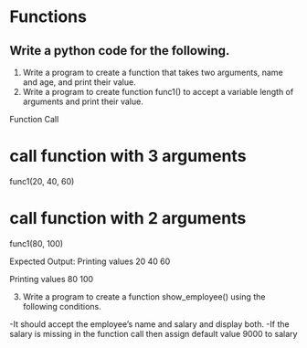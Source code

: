 # Functions

## Write a python code for the following.

1. Write a program to create a function that takes two arguments, name and age, and print their value.
2. Write a program to create function func1() to accept a variable length of arguments and print their value. <br>

Function Call <br>
# call function with 3 arguments
func1(20, 40, 60)

# call function with 2 arguments
func1(80, 100)

Expected Output:
Printing values
20
40
60


Printing values
80
100

3. Write a program to create a function show_employee() using the following conditions.

-It should accept the employee’s name and salary and display both.
-If the salary is missing in the function call then assign default value 9000 to salary
